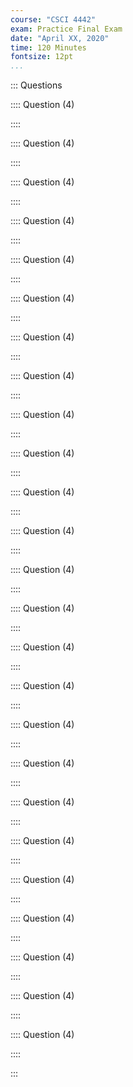 ```yaml
---
course: "CSCI 4442"
exam: Practice Final Exam
date: "April XX, 2020"
time: 120 Minutes
fontsize: 12pt
...
```


::: Questions

:::: Question (4)

::::

:::: Question (4)

::::

:::: Question (4)

::::

:::: Question (4)

::::

:::: Question (4)

::::

:::: Question (4)

::::

:::: Question (4)

::::

:::: Question (4)

::::

:::: Question (4)

::::

:::: Question (4)

::::

:::: Question (4)

::::

:::: Question (4)

::::

:::: Question (4)

::::

:::: Question (4)

::::

:::: Question (4)

::::

:::: Question (4)

::::

:::: Question (4)

::::

:::: Question (4)

::::

:::: Question (4)

::::

:::: Question (4)

::::

:::: Question (4)

::::

:::: Question (4)

::::

:::: Question (4)

::::

:::: Question (4)

::::

:::: Question (4)

::::

:::

